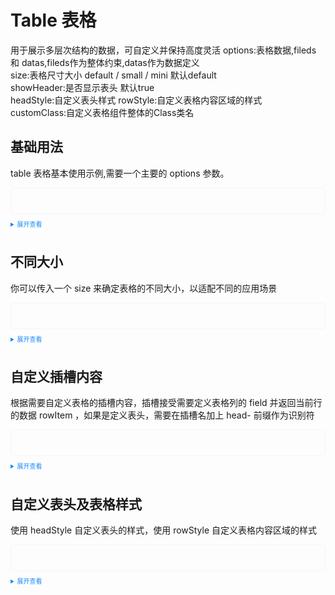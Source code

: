 <!--
 * @Author: 申恒杰
 * @Date: 2023-02-12 20:32:59
 * @Description: 铁沸物
 * @FilePath: \tass-ui\docs\components\table\index.md
-->
<script setup>
  import Detail from './detile.vue';
  import Size from './size.vue';
  import Slot from './slot.vue';
  import Style from './style.vue'
</script>
<style>
  .example{
      border: 1px solid #f5f5f5;
      border-radius: 5px;
      padding:20px
  }
  .tass-button {
      margin:10px 5px;
  }
  details > summary:first-of-type {
      font-size: 10px;
      padding: 8px 0;
      cursor: pointer;
      color: #1989fa;
  }
</style>
# Table 表格
用于展示多层次结构的数据，可自定义并保持高度灵活
options:表格数据,fileds 和 datas,fileds作为整体约束,datas作为数据定义  
size:表格尺寸大小 default / small / mini 默认default  
showHeader:是否显示表头 默认true  
headStyle:自定义表头样式
rowStyle:自定义表格内容区域的样式  
customClass:自定义表格组件整体的Class类名
## 基础用法
table 表格基本使用示例,需要一个主要的 options 参数。

<div class="example">
    <Detail></Detail>
</div>

<details>
<summary>展开查看</summary>

```vue
<template>
  <tass-table :options="options"></tass-table>
</template>

<script setup>
import { reactive } from "vue";
const state = reactive({
    options:{
      fileds:[
        {field:'id',title:'ID',align:'center'},
        {field:'name',title:'姓名',align:'center'},
        {field:'address',title:'地址',align:'center'},
        {field:'telephone',title:'电话',align:'center'}
      ],
      datas:[
        {id:1,name:'张三',address:'山东青岛',telephone:"13812312312"},
        {id:2,name:'李四',address:'山东济南',telephone:"13812312312"},
        {id:3,name:'王五',address:'北京',telephone:"13812312312"},
        {id:4,name:'赵六',address:'上海',telephone:"13812312312"},
      ]
      },
  });
  const { options } = state;
</script>
```
</details>

## 不同大小
你可以传入一个 size 来确定表格的不同大小，以适配不同的应用场景
<div class="example">
    <Size></Size>
</div>

<details>
<summary>展开查看</summary>

```vue
<template>
  <p>small</p>
  <tass-table :options="options" size="small"></tass-table>
  <p>mini</p>
  <tass-table :options="options" size="mini"></tass-table>
</template>

<script setup>
import { reactive } from "vue";
const state = reactive({
  options:{
      fileds:[
        {field:'id',title:'ID',align:'center'},
        {field:'name',title:'姓名',align:'center'},
        {field:'address',title:'地址',align:'center'},
        {field:'telephone',title:'电话',align:'center'}
      ],
      datas:[
        {id:1,name:'张三',address:'山东青岛',telephone:"13812312312"},
        {id:2,name:'李四',address:'山东济南',telephone:"13812312312"},
        {id:3,name:'王五',address:'北京',telephone:"13812312312"},
        {id:4,name:'赵六',address:'上海',telephone:"13812312312"},
      ]
      },
});
const { options } = state;
</script>
```
</details>

## 自定义插槽内容
根据需要自定义表格的插槽内容，插槽接受需要定义表格列的 field 并返回当前行的数据 rowItem ，如果是定义表头，需要在插槽名加上 head- 前缀作为识别符
<div class="example">
    <Slot></Slot>
</div>

<details>
<summary>展开查看</summary>

```vue
<template>
  <tass-table :options="options">
    <template #id="item">
      <div style="color: #008dff">{{ item.scope.row.id }}</div>
    </template>
    <template #action="item">
      <tass-button type="primary" size="small" :disabled="item.scope.rowIndex % 2 == 0" >编辑</tass-button >
      <tass-button type="danger" size="small" >删除</tass-button >
    </template>
  </tass-table>
</template>

<script setup>
import { reactive } from "vue";
const state = reactive({
  options:{
      fileds:[
        {field:'id',title:'ID',align:'center'},
        {field:'name',title:'姓名',align:'center'},
        {field:'address',title:'地址',align:'center'},
        {field:'telephone',title:'电话',align:'center'},
        {field:'action',title:'操作',align:'center'}
      ],
      datas:[
        {id:1,name:'张三',address:'山东青岛',telephone:"13812312312"},
        {id:2,name:'李四',address:'山东济南',telephone:"13812312312"},
        {id:3,name:'王五',address:'北京',telephone:"13812312312"},
        {id:4,name:'赵六',address:'上海',telephone:"13812312312"},
      ]
      },
});
const dropchange = (item, index) => {
  console.log(item, index);
};
const { options, dorpoptions } = state;
</script>

```

</details>

## 自定义表头及表格样式
使用 headStyle 自定义表头的样式，使用 rowStyle 自定义表格内容区域的样式
<div class="example">
    <Style></Style>
</div>

<details>
<summary>展开查看</summary>

```vue
<template>
  <tass-table :options="options" :headStyle="headStyle" :rowStyle="rowStyle" size="mini" ></tass-table>
</template>

<script setup>
import { reactive, ref } from "vue";
const state = reactive({
  options:{
      fileds:[
        {field:'id',title:'ID',align:'center'},
        {field:'name',title:'姓名',align:'center'},
        {field:'address',title:'地址',align:'center'},
        {field:'telephone',title:'电话',align:'center'},
      ],
      datas:[
        {id:1,name:'张三',address:'山东青岛',telephone:"13812312312"},
        {id:2,name:'李四',address:'山东济南',telephone:"13812312312"},
        {id:3,name:'王五',address:'北京',telephone:"13812312312"},
        {id:4,name:'赵六',address:'上海',telephone:"13812312312"},
      ]
  },
  headStyle: {
    color: "#fff",
    borderColor: "#855E42",
    backgroundColor: "#9090c0",
  },
  rowStyle: {
    borderColor: "#855E42",
  },
});
const { options, headStyle, rowStyle } = state;
</script>
```
</details>